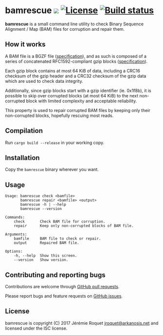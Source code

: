 # bamrescue [![](https://img.shields.io/crates/v/bamrescue.svg)](https://crates.io/crates/bamrescue) [![License](http://img.shields.io/badge/license-ISC-blue.svg)](/LICENSE) [![Build status](https://travis-ci.org/Arkanosis/bamrescue.svg?branch=master)](https://travis-ci.org/Arkanosis/bamrescue)

**bamrescue** is a small command line utility to check Binary Sequence
Alignment / Map (BAM) files for corruption and repair them.

## How it works

A BAM file is a BGZF file ([specification](https://samtools.github.io/hts-specs/SAMv1.pdf)),
and as such is composed of a series of concatenated RFC1592-compliant gzip
blocks ([specification](https://tools.ietf.org/html/rfc1952)).

Each gzip block contains at most 64 KiB of data, including a CRC16 checksum of
the gzip header and a CRC32 checksum of the gzip data which are used to check
data integrity.

Additionally, since gzip blocks start with a gzip identifier (ie. 0x1f8b),
it is possible to skip over corrupted blocks (at most 64 KiB) to the next
non-corrupted block with limited complexity and acceptable reliability.

This property is used to repair corrupted BAM files by keeping only their
non-corrupted blocks, hopefully rescuing most reads.

## Compilation

Run `cargo build --release` in your working copy.

## Installation

Copy the `bamrescue` binary wherever you want.

## Usage

```console
Usage: bamrescue check <bamfile>
       bamrescue repair <bamfile> <output>
       bamrescue -h | --help
       bamrescue --version

Commands:
    check       Check BAM file for corruption.
    repair      Keep only non-corrupted blocks of BAM file.

Arguments:
    bamfile     BAM file to check or repair.
    output      Repaired BAM file.

Options:
    -h, --help  Show this screen.
    --version   Show version.
```

## Contributing and reporting bugs

Contributions are welcome through [GitHub pull requests](https://github.com/Arkanosis/bamrescue/pulls).

Please report bugs and feature requests on [GitHub issues](https://github.com/Arkanosis/bamrescue/issues).

## License

bamrescue is copyright (C) 2017 Jérémie Roquet <jroquet@arkanosis.net> and
licensed under the ISC license.
